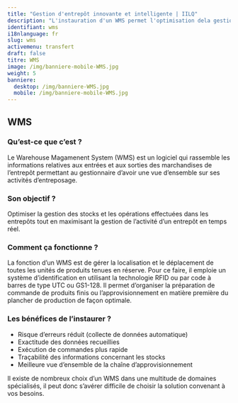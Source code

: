 ```yaml
---
title: "Gestion d'entrepôt innovante et intelligente | IILQ"
description: "L'instauration d'un WMS permet l'optimisation dela gestion des stocks et des opérations effectuées dans les entrepôts tout en maximisant la gestion de l’activité d’un entrepôt en temps réel. Notre rôle est de vous aider à choisir la solution logicielle convenant à vos besoins. "
identifiant: wms
i18nlanguage: fr
slug: wms
activemenu: transfert
draft: false
titre: WMS
image: /img/banniere-mobile-WMS.jpg
weight: 5
banniere:
  desktop: /img/banniere-WMS.jpg
  mobile: /img/banniere-mobile-WMS.jpg
---
```


## WMS

### Qu’est-ce que c’est ?

Le Warehouse Magamenent System (WMS) est un logiciel qui rassemble les informations relatives aux entrées et aux sorties des marchandises de l’entrepôt permettant au gestionnaire d’avoir une vue d’ensemble sur ses activités d’entreposage.

### Son objectif ?

Optimiser la gestion des stocks et les opérations effectuées dans les entrepôts tout en maximisant la gestion de l’activité d’un entrepôt en temps réel.

### Comment ça fonctionne ?

La fonction d’un WMS est de gérer la localisation et le déplacement de toutes les unités de produits tenues en réserve. Pour ce faire, il emploie un système d’identification en utilisant la technologie RFID ou par code à barres de type UTC ou GS1-128. Il permet d’organiser la préparation de commande de produits finis ou l’approvisionnement en matière première du plancher de production de façon optimale.

### Les bénéfices de l’instaurer ?

- Risque d’erreurs réduit (collecte de données automatique)
- Exactitude des données recueillies
- Exécution de commandes plus rapide
- Traçabilité des informations concernant les stocks
- Meilleure vue d’ensemble de la chaîne d’approvisionnement

Il existe de nombreux choix d’un WMS dans une multitude de domaines spécialisés, 
il peut donc s’avérer difficile de choisir la solution convenant à vos besoins. 